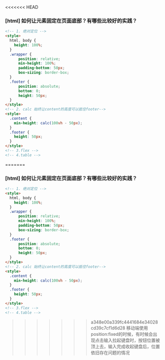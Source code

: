 <<<<<<< HEAD
### [html] 如何让元素固定在页面底部？有哪些比较好的实践？
```html
<!-- 1. 绝对定位 -->
<style>
  html, body {
    height: 100%;
  }
  .wrapper {
      position: relative;
      min-height: 100%;
      padding-bottom: 50px;
      box-sizing: border-box;
  }
  .footer {
      position: absolute;
      bottom: 0;
      height: 50px;
  }
</style>
<!-- 2. calc 始终让content的高度可以抵住footer-->
<style>
  .content {
    min-height: calc(100vh - 50px);
  }
  .footer {
    height: 50px;
  }
</style>
<!-- 3.flex -->
<!-- 4.table -->
```
=======
### [html] 如何让元素固定在页面底部？有哪些比较好的实践？
```html
<!-- 1. 绝对定位 -->
<style>
  html, body {
    height: 100%;
  }
  .wrapper {
      position: relative;
      min-height: 100%;
      padding-bottom: 50px;
      box-sizing: border-box;
  }
  .footer {
      position: absolute;
      bottom: 0;
      height: 50px;
  }
</style>
<!-- 2. calc 始终让content的高度可以抵住footer-->
<style>
  .content {
    min-height: calc(100vh - 50px);
  }
  .footer {
    height: 50px;
  }
</style>
<!-- 3.flex -->
<!-- 4.table -->
```
>>>>>>> a348e00a339fc4441684e34028cd39c7cf1d6d28
移动端使用position:fixed的时候，有时候会出现点击输入拉起键盘时，按钮位置被顶上去，输入完成收起键盘后，位置依旧存在问题的情况